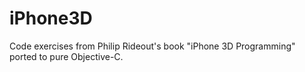iPhone3D
========

Code exercises from Philip Rideout's book "iPhone 3D Programming" ported to pure Objective-C.